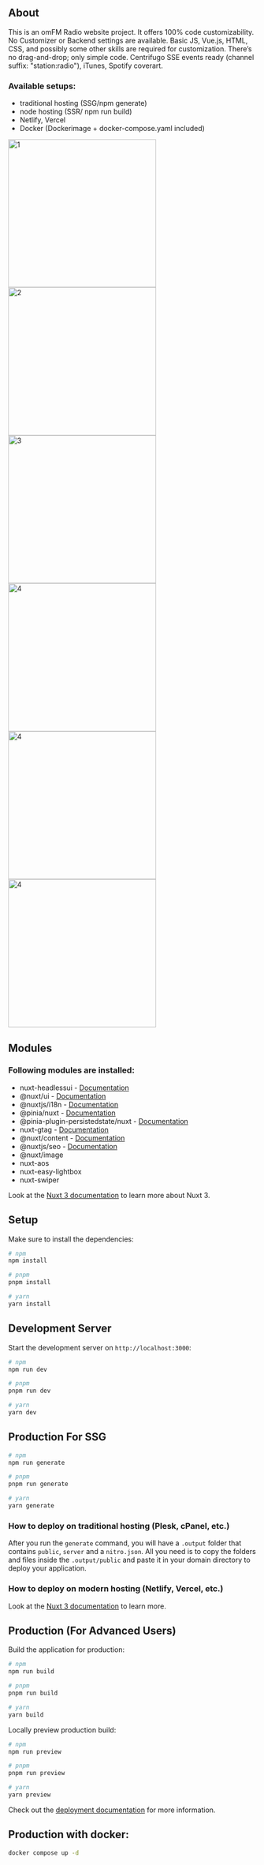 ## About
This is an omFM Radio website project. It offers 100% code customizability. No Customizer or Backend settings are available. Basic JS, Vue.js, HTML, CSS, and possibly some other skills are required for customization. There’s no drag-and-drop; only simple code. Centrifugo SSE events ready (channel suffix: "station:radio"), iTunes, Spotify coverart. 

### Available setups:
- traditional hosting (SSG/npm generate)
- node hosting (SSR/ npm run build)
- Netlify, Vercel
- Docker (Dockerimage + docker-compose.yaml included)

<img src="https://omfm.ru/assets/img/git/1.png" alt="1" width="300"/>
<img src="https://omfm.ru/assets/img/git/2.png" alt="2" width="300"/>
<img src="https://omfm.ru/assets/img/git/3.png" alt="3" width="300"/>
<img src="https://omfm.ru/assets/img/git/4.png" alt="4" width="300"/>
<img src="https://omfm.ru/assets/img/git/5.png" alt="4" width="300"/>
<img src="https://omfm.ru/assets/img/git/6.png" alt="4" width="300"/>

## Modules

### Following modules are installed:

- nuxt-headlessui - [Documentation](https://github.com/P4sca1/nuxt-headlessui)
- @nuxt/ui - [Documentation](https://ui.nuxt.com/)
- @nuxtjs/i18n - [Documentation](https://v8.i18n.nuxtjs.org/)
- @pinia/nuxt - [Documentation](https://pinia.vuejs.org/ssr/nuxt.html)
- @pinia-plugin-persistedstate/nuxt - [Documentation](https://prazdevs.github.io/pinia-plugin-persistedstate/frameworks/nuxt-3.html)
- nuxt-gtag - [Documentation](hattps://github.com/johannschopplich/nuxt-gtag)
- @nuxt/content - [Documentation](https://content.nuxt.com/)
- @nuxtjs/seo - [Documentation](https://nuxtseo.com/nuxt-seo/getting-started/installation)
- @nuxt/image 
- nuxt-aos 
- nuxt-easy-lightbox
- nuxt-swiper 

Look at the [Nuxt 3 documentation](https://nuxt.com/docs/getting-started/introduction) to learn more about Nuxt 3.

## Setup

Make sure to install the dependencies:

```bash
# npm
npm install

# pnpm
pnpm install

# yarn
yarn install
```

## Development Server

Start the development server on `http://localhost:3000`:

```bash
# npm
npm run dev

# pnpm
pnpm run dev

# yarn
yarn dev
```

## Production For SSG

```bash
# npm
npm run generate

# pnpm
pnpm run generate

# yarn
yarn generate
```

### How to deploy on traditional hosting (Plesk, cPanel, etc.)

After you run the `generate` command, you will have a `.output` folder that contains `public`, `server` and a `nitro.json`. All you need is to copy the folders and files inside the `.output/public` and paste it in your domain directory to deploy your application.

### How to deploy on modern hosting (Netlify, Vercel, etc.)

Look at the [Nuxt 3 documentation](https://nuxt.com/docs/getting-started/deployment#supported-hosting-providers) to learn more.

## Production (For Advanced Users)

Build the application for production:

```bash
# npm
npm run build

# pnpm
pnpm run build

# yarn
yarn build
```

Locally preview production build:

```bash
# npm
npm run preview

# pnpm
pnpm run preview

# yarn
yarn preview
```

Check out the [deployment documentation](https://nuxt.com/docs/getting-started/deployment) for more information.

## Production with docker:

```bash
docker compose up -d
```

